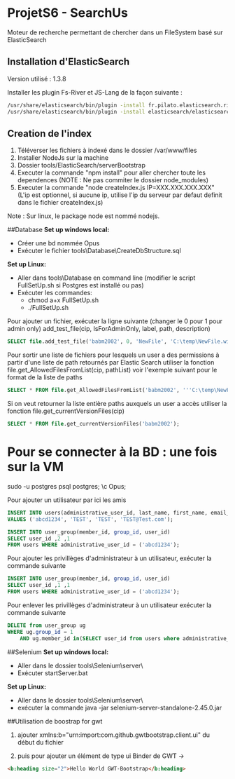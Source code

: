 ﻿# ProjetS6 - SearchUs
Moteur de recherche permettant de chercher dans un FileSystem basé sur ElasticSearch

## Installation d'ElasticSearch
Version utilisé : 1.3.8

Installer les plugin Fs-River et JS-Lang de la façon suivante :
```bash
/usr/share/elasticsearch/bin/plugin -install fr.pilato.elasticsearch.river/fsriver/1.3.1
/usr/share/elasticsearch/bin/plugin -install elasticsearch/elasticsearch-lang-javascript/2.3.1
```

## Creation de l'index
1. Téléverser les fichiers à indexé dans le dossier /var/www/files
2. Installer NodeJs sur la machine
2. Dossier tools/ElasticSearch/serverBootstrap
3. Executer la commande "npm install" pour aller chercher toute les dependences (NOTE : Ne pas commiter le dossier node_modules)
4. Executer la commande "node createIndex.js IP=XXX.XXX.XXX.XXX" (L'ip est optionnel, si aucune ip, utilise l'ip du serveur par defaut definit dans le fichier createIndex.js)

Note : Sur linux, le package node est nommé nodejs.

##Database
**Set up windows local:**
- Créer une bd nommée Opus
- Exécuter le fichier tools\Database\CreateDbStructure.sql

**Set up Linux:**
- Aller dans tools\Database en command line (modifier le script FullSetUp.sh si Postgres est installé ou pas)
- Exécuter les commandes:
    - chmod a+x FullSetUp.sh
    - ./FullSetUp.sh

Pour ajouter un fichier, exécuter la ligne suivante (changer le 0 pour 1 pour admin only)
add_test_file(cip, IsForAdminOnly, label, path, description)
```SQL
SELECT file.add_test_file('babm2002', 0, 'NewFile', 'C:\temp\NewFile.win','funny file');
```

Pour sortir une liste de fichiers pour lesquels un user a des permissions à partir d'une liste de path retournés par Elastic Search
utiliser la fonction file.get_AllowedFilesFromList(cip, pathList)
voir l'exemple suivant pour le format de la liste de paths
```SQL
SELECT * FROM file.get_AllowedFilesFromList('babm2002', '''C:\temp\NewFile.win'', ''C:\temp\TestFilev2''');
```

Si on veut retourner la liste entière paths auxquels un user a accès
utiliser la fonction file.get_currentVersionFiles(cip)
```SQL
SELECT * FROM file.get_currentVersionFiles('babm2002');
```

# Pour se connecter à la BD : une fois sur la VM
sudo -u postgres psql postgres;
\c Opus;

Pour ajouter un utilisateur par ici les amis
```SQL
INSERT INTO users(administrative_user_id, last_name, first_name, email_address) 
VALUES ('abcd1234', 'TEST', 'TEST', 'TEST@Test.com');

INSERT INTO user_group(member_id, group_id, user_id)
SELECT user_id ,2 ,1
FROM users WHERE administrative_user_id = ('abcd1234');
```

Pour ajouter les privillèges d'administrateur à un utilisateur, exécuter la commande suivante
```SQL
INSERT INTO user_group(member_id, group_id, user_id)
SELECT user_id ,1 ,1
FROM users WHERE administrative_user_id = ('abcd1234');
```

Pour enlever les privillèges d'administrateur à un utilisateur exécuter la commande suivante
```SQL
DELETE from user_group ug 
WHERE ug.group_id = 1 
	AND ug.member_id in(SELECT user_id from users where administrative_user_id = 'abcd1234');
```

##Selenium
**Set up windows local:**
- Aller dans le dossier tools\Selenium\server\
- Exécuter startServer.bat

**Set up Linux:**
- Aller dans le dossier tools\Selenium\server\
- exécuter la commande java -jar selenium-server-standalone-2.45.0.jar

##Utilisation de boostrap for gwt

1. ajouter xmlns:b="urn:import:com.github.gwtbootstrap.client.ui" du début du fichier

2. puis pour ajouter un élément de type ui Binder de GWT ->
```html
<b:heading size="2">Hello World GWT-Bootstrap</b:heading>
```